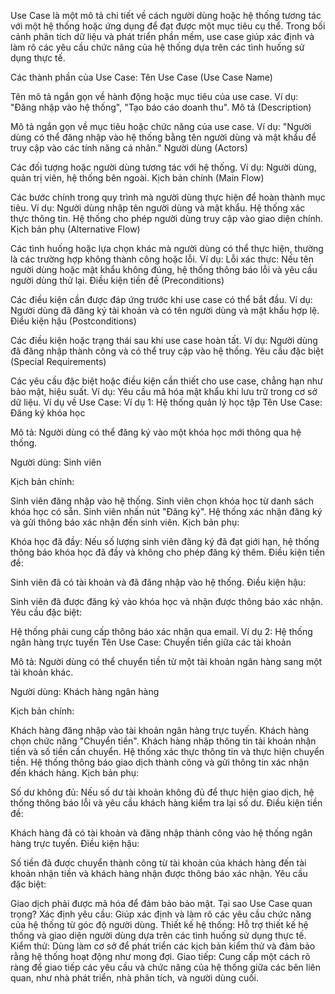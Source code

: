 Use Case là một mô tả chi tiết về cách người dùng hoặc hệ thống tương tác với một hệ thống hoặc ứng dụng để đạt được một mục tiêu cụ thể. Trong bối cảnh phân tích dữ liệu và phát triển phần mềm, use case giúp xác định và làm rõ các yêu cầu chức năng của hệ thống dựa trên các tình huống sử dụng thực tế.

Các thành phần của Use Case:
Tên Use Case (Use Case Name)

Tên mô tả ngắn gọn về hành động hoặc mục tiêu của use case.
Ví dụ: "Đăng nhập vào hệ thống", "Tạo báo cáo doanh thu".
Mô tả (Description)

Mô tả ngắn gọn về mục tiêu hoặc chức năng của use case.
Ví dụ: "Người dùng có thể đăng nhập vào hệ thống bằng tên người dùng và mật khẩu để truy cập vào các tính năng cá nhân."
Người dùng (Actors)

Các đối tượng hoặc người dùng tương tác với hệ thống.
Ví dụ: Người dùng, quản trị viên, hệ thống bên ngoài.
Kịch bản chính (Main Flow)

Các bước chính trong quy trình mà người dùng thực hiện để hoàn thành mục tiêu.
Ví dụ:
Người dùng nhập tên người dùng và mật khẩu.
Hệ thống xác thực thông tin.
Hệ thống cho phép người dùng truy cập vào giao diện chính.
Kịch bản phụ (Alternative Flow)

Các tình huống hoặc lựa chọn khác mà người dùng có thể thực hiện, thường là các trường hợp không thành công hoặc lỗi.
Ví dụ:
Lỗi xác thực: Nếu tên người dùng hoặc mật khẩu không đúng, hệ thống thông báo lỗi và yêu cầu người dùng thử lại.
Điều kiện tiền đề (Preconditions)

Các điều kiện cần được đáp ứng trước khi use case có thể bắt đầu.
Ví dụ: Người dùng đã đăng ký tài khoản và có tên người dùng và mật khẩu hợp lệ.
Điều kiện hậu (Postconditions)

Các điều kiện hoặc trạng thái sau khi use case hoàn tất.
Ví dụ: Người dùng đã đăng nhập thành công và có thể truy cập vào hệ thống.
Yêu cầu đặc biệt (Special Requirements)

Các yêu cầu đặc biệt hoặc điều kiện cần thiết cho use case, chẳng hạn như bảo mật, hiệu suất.
Ví dụ: Yêu cầu mã hóa mật khẩu khi lưu trữ trong cơ sở dữ liệu.
Ví dụ về Use Case:
Ví dụ 1: Hệ thống quản lý học tập
Tên Use Case: Đăng ký khóa học

Mô tả: Người dùng có thể đăng ký vào một khóa học mới thông qua hệ thống.

Người dùng: Sinh viên

Kịch bản chính:

Sinh viên đăng nhập vào hệ thống.
Sinh viên chọn khóa học từ danh sách khóa học có sẵn.
Sinh viên nhấn nút "Đăng ký".
Hệ thống xác nhận đăng ký và gửi thông báo xác nhận đến sinh viên.
Kịch bản phụ:

Khóa học đã đầy: Nếu số lượng sinh viên đăng ký đã đạt giới hạn, hệ thống thông báo khóa học đã đầy và không cho phép đăng ký thêm.
Điều kiện tiền đề:

Sinh viên đã có tài khoản và đã đăng nhập vào hệ thống.
Điều kiện hậu:

Sinh viên đã được đăng ký vào khóa học và nhận được thông báo xác nhận.
Yêu cầu đặc biệt:

Hệ thống phải cung cấp thông báo xác nhận qua email.
Ví dụ 2: Hệ thống ngân hàng trực tuyến
Tên Use Case: Chuyển tiền giữa các tài khoản

Mô tả: Người dùng có thể chuyển tiền từ một tài khoản ngân hàng sang một tài khoản khác.

Người dùng: Khách hàng ngân hàng

Kịch bản chính:

Khách hàng đăng nhập vào tài khoản ngân hàng trực tuyến.
Khách hàng chọn chức năng "Chuyển tiền".
Khách hàng nhập thông tin tài khoản nhận tiền và số tiền cần chuyển.
Hệ thống xác thực thông tin và thực hiện chuyển tiền.
Hệ thống thông báo giao dịch thành công và gửi thông tin xác nhận đến khách hàng.
Kịch bản phụ:

Số dư không đủ: Nếu số dư tài khoản không đủ để thực hiện giao dịch, hệ thống thông báo lỗi và yêu cầu khách hàng kiểm tra lại số dư.
Điều kiện tiền đề:

Khách hàng đã có tài khoản và đăng nhập thành công vào hệ thống ngân hàng trực tuyến.
Điều kiện hậu:

Số tiền đã được chuyển thành công từ tài khoản của khách hàng đến tài khoản nhận tiền và khách hàng nhận được thông báo xác nhận.
Yêu cầu đặc biệt:

Giao dịch phải được mã hóa để đảm bảo bảo mật.
Tại sao Use Case quan trọng?
Xác định yêu cầu: Giúp xác định và làm rõ các yêu cầu chức năng của hệ thống từ góc độ người dùng.
Thiết kế hệ thống: Hỗ trợ thiết kế hệ thống và giao diện người dùng dựa trên các tình huống sử dụng thực tế.
Kiểm thử: Dùng làm cơ sở để phát triển các kịch bản kiểm thử và đảm bảo rằng hệ thống hoạt động như mong đợi.
Giao tiếp: Cung cấp một cách rõ ràng để giao tiếp các yêu cầu và chức năng của hệ thống giữa các bên liên quan, như nhà phát triển, nhà phân tích, và người dùng cuối.
